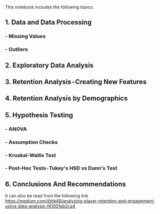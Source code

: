 This notebook includes the following topics.
## 1. Data and Data Processing
### - Missing Values
### - Outliers
## 2. Exploratory Data Analysis
## 3. Retention Analysis - Creating New Features
## 4. Retention Analysis by Demographics
## 5. Hypothesis Testing
### - ANOVA
### - Assumption Checks
### - Kruskal-Wallis Test
### - Post-Hoc Tests - Tukey's HSD vs Dunn's Test
## 6. Conclusions And Recommendations

It can also be read from the following link
https://medium.com/@itk48/analyzing-player-retention-and-engagement-using-data-analysis-f41001eb2ca4
